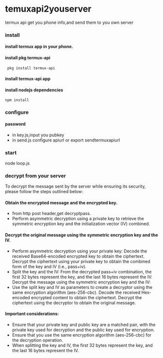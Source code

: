 # temuxapi2youserver
termux api get you phone info,and send them to you own server
### install
#### install termux app in your phone.
#### install pkg termux-api
` pkg install termux-api`
#### install termux-api app
#### install nodejs dependencies
`npm install`

### configure
#### password
- in key.js,input you pubkey
- in send.js configure apiurl or export sendtermuxapiurl

### start 
node loop.js
### decrypt from your server
To decrypt the message sent by the server while ensuring its security, please follow the steps outlined below:
#### Obtain the encrypted message and the encrypted key.
- from http post header,get decryptpass.
- Perform asymmetric decryption using a private key to retrieve the symmetric encryption key and the initialization vector (IV) combined.
#### Decrypt the original message using the symmetric encryption key and the IV.
- Perform asymmetric decryption using your private key:
Decode the received Base64-encoded encrypted key to obtain the ciphertext.
Decrypt the ciphertext using your private key to obtain the combined form of the key and IV (i.e., pass+iv).
- Split the key and the IV:
From the decrypted pass+iv combination, the first 32 bytes represent the key, and the last 16 bytes represent the IV.
Decrypt the message using the symmetric encryption key and the IV:
- Use the split key and IV as parameters to create a decryptor using the same encryption algorithm (aes-256-cbc).
Decode the received Hex-encoded encrypted content to obtain the ciphertext.
Decrypt the ciphertext using the decryptor to obtain the original message.

#### Important considerations:
- Ensure that your private key and public key are a matched pair, with the private key used for decryption and the public key used for encryption.
- Ensure that you use the same encryption algorithm (aes-256-cbc) for the decryption operation.
- When splitting the key and IV, the first 32 bytes represent the key, and the last 16 bytes represent the IV.

